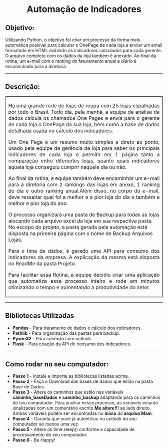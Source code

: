 <h1 align="center">Automação de Indicadores</h1>
<p><h2>Objetivo:</h2> Utilizando Python, o objetivo foi criar um processo da forma mais automática possível para calcular o OnePage de cada loja e enviar um email formatado em HTML exibindo os indicadores calculados para cada gerente. O arquivo completo com os dados da loja também é anexado.
Ao final da rotina, um e-mail com o ranking do faturamento anual e diário é encaminhado para a diretoria.</p>
<p></p>
<hr>
<h2>Descrição:</h2>
<table width="200px" border="1">
  <tr><td>
    <p style="text-align: justify;">Há uma grande rede de lojas de roupa com 25 lojas espalhadas por todo o Brasil. Todo dia, pela manhã, a equipe de análise de dados calcula os chamados One Pages e envia para o gerente de cada loja o OnePage da sua loja, bem como a base de dados detalhada usada no cálculo dos indicadores.</p> 
    <p style="text-align: justify;">Um One Page é um resumo muito simples e direto ao ponto, usado pela equipe de gerência de loja para saber os principais indicadores de cada loja e permitir em 1 página tanto a comparação entre diferentes lojas, quanto quais indicadores aquela loja conseguiu cumprir naquele dia ou não.</p>
    <p style="text-align: justify;">Ao final da rotina, a equipe também deve encaminhar um e-mail para a diretoria com 2 rankings das lojas em anexo, 1 ranking do dia e outro ranking anual.Além disso, no corpo do e-mail, deve ressaltar qual foi a melhor e a pior loja do dia e também a melhor e pior loja do ano.</p> 
    O processo organizará uma pasta de Backup para todas as lojas alocando cada arquivo excel da loja em sua respectiva pasta. No escopo do projeto, a pasta gerada pela automação está disposta na primeira página com o nome de Backup Arquivos Lojas.</p>
    <p style="text-align: justify;">Para o time de dados, é gerado uma API para consumo dos indicadores da empresa. A explicação da mesma está disposta no ReadMe da pasta Projeto.</p>
   <p style="text-align: justify;">Para facilitar essa Rotina, a equipe decidiu criar uma aplicação que automatize esse processo inteiro e rode em minutos otimizando o tempo e aumentando a produtividade do setor.</p>
  </td></tr>
</table>
<hr>
<h2>Bibliotecas Utilizadas</h2>
<ul>
  <li><b>Pandas</b> - Para tratamento de dados e cálculo dos indicadores.</li>
  <li><b>Pathlib</b> - Para organização das pastas para backup.</li>
  <li><b>Pywin32</b> - Para conexão com outlook.</li>
  <li><b>Flask</b> - Para criação da API de consumo dos indicadores.</li>
</ul>
<hr>
<h2>Como rodar no seu computador:</h2>
<ul>
  <li><b>Passo 1</b> - Instale e importe as bibliotecas listadas acima.</li>
  <li><b>Passo 2</b> - Faça o Download das bases de dados que estão na pasta Base de Dados.</li>
  <li><b>Passo 3</b> - Altere os caminhos que estão nas variáveis <b>caminho_baseDados</b> e <b>caminho_backup</b> adaptando para os caminhos do seu computador. Para auxiliar nesse processo, as variáveis estarão sinalizadas com um comentário escrito <b>Me altere!!!</b> ao lado direito. Ambas variáveis podem ser encontradas no <b>início</b> do <b>arquivo Main</b>.</li>
  <li><b>Passo 4</b> - Garanta que você já autenticou no outlook do seu computador ao menos uma vez.</li>
  <li><b>Passo 5</b> - Altere os time.sleep() conforme a capacidade de processamento do seu computador.</li>
  <li><b>Passo 6</b> - Be Happy!</li>
</ul>




